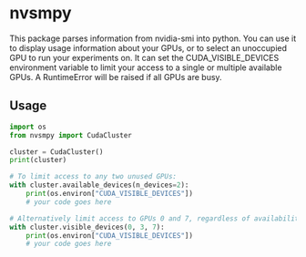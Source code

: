 # nvsmpy

This package parses information from nvidia-smi into python. You can use it to display usage information about your GPUs, or to select an unoccupied GPU to run your experiments on. It can set the CUDA_VISIBLE_DEVICES environment variable to limit your access to a single or multiple available GPUs. A RuntimeError will be raised if all GPUs are busy.
## Usage
```python
import os
from nvsmpy import CudaCluster

cluster = CudaCluster()
print(cluster)

# To limit access to any two unused GPUs:
with cluster.available_devices(n_devices=2):
    print(os.environ["CUDA_VISIBLE_DEVICES"])
    # your code goes here

# Alternatively limit access to GPUs 0 and 7, regardless of availability:
with cluster.visible_devices(0, 3, 7):
    print(os.environ["CUDA_VISIBLE_DEVICES"])
    # your code goes here

```